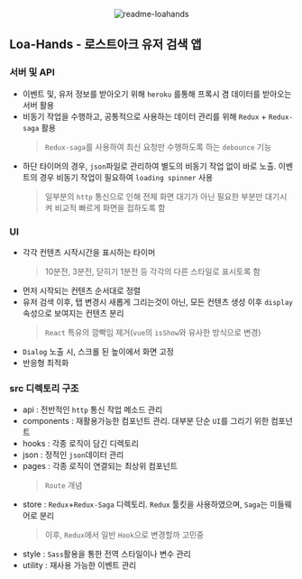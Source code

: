<p align="center">
  <img src="https://github.com/sangmin802/loa-hands/blob/master/public/img/markdown.gif?raw=true" alt="readme-loahands" />
</p>

## Loa-Hands - 로스트아크 유저 검색 앱

### 서버 및 API

- 이벤트 및, 유저 정보를 받아오기 위해 `heroku` 를통해 프록시 겸 데이터를 받아오는 서버 활용
- 비동기 작업을 수행하고, 공통적으로 사용하는 데이터 관리를 위해 `Redux` + `Redux-saga` 활용
  > `Redux-saga`를 사용하여 최신 요청만 수행하도록 하는 `debounce` 기능
- 하단 타이머의 경우, `json`파일로 관리하여 별도의 비동기 작업 없이 바로 노출. 이벤트의 경우 비동기 작업이 필요하여 `loading spinner` 사용
  > 일부분의 `http` 통신으로 인해 전체 화면 대기가 아닌 필요한 부분만 대기시켜 비교적 빠르게 화면을 접하도록 함

### UI

- 각각 컨텐츠 시작시간을 표시하는 타이머
  > 10분전, 3분전, 닫히기 1분전 등 각각의 다른 스타일로 표시토록 함
- 먼저 시작되는 컨텐츠 순서대로 정렬
- 유저 검색 이후, 탭 변경시 새롭게 그리는것이 아닌, 모든 컨텐츠 생성 이후 `display` 속성으로 보여지는 컨텐츠 분리
  > `React` 특유의 깜빡임 제거(`vue`의 `isShow`와 유사한 방식으로 변경)
- `Dialog` 노출 시, 스크롤 된 높이에서 화면 고정
- 반응형 최적화

### src 디렉토리 구조

- api : 전반적인 `http` 통신 작업 메소드 관리
- components : 재활용가능한 컴포넌트 관리. 대부분 단순 `UI`를 그리기 위한 컴포넌트
- hooks : 각종 로직이 담긴 디렉토리
- json : 정적인 `json`데이터 관리
- pages : 각종 로직이 연결되는 최상위 컴포넌트
  > `Route` 개념
- store : `Redux`+`Redux-Saga` 디렉토리. `Redux` 툴킷을 사용하였으며, `Saga`는 미들웨어로 분리
  > 이후, `Redux`에서 일반 `Hook`으로 변경할까 고민중
- style : `Sass`활용을 통한 전역 스타일이나 변수 관리
- utility : 재사용 가능한 이벤트 관리
